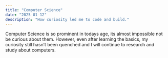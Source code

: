 ```yaml
---
title: "Computer Science"
date: "2025-01-12"
description: "How curiosity led me to code and build."
---
```


Computer Science is so prominent in todays age, its almost impossible not be curious about them. However, even after learning the basics, my curiosity still hasn’t been quenched and I will continue to research and study about computers.


